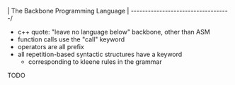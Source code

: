 | The Backbone Programming Language |
\-----------------------------------/

- c++ quote: "leave no language below" backbone, other than ASM
- function calls use the "call" keyword
- operators are all prefix
- all repetition-based syntactic structures have a keyword
  - corresponding to kleene rules in the grammar

TODO
